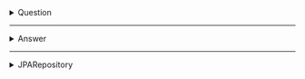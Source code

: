 <details>
<summary> Question  </summary>
<div markdown="1">
Question 클래스에 @Entity적용하여 JPA가 엔티티로 인식을 한다.
엔티티의 속성 고유번호-Id, 제목-subject, 내용-content, 작성일시-createDate 

* '@Id' Id속성을 기본 키로 설정하여 중복 값을 저장할 수 없게 만든다.
* '@GeneratedValue' 데이터를 저장할 때 해당 속성에 값을 따로 설정하지 않아도 1씩 증가하여 저장된다.
* '@Column' 칼럼의 세부 설정을 위해 사용.
    * 'length'는 칼럼의 길이를 설정
    * 'columnDefinition = "TEXT"'는 글자 수를 제한 할 수 없는 경우에 사용된다.


> ### *테이블의 칼럼명
위의 Question 엔티티에서 작성일시에 해당하는 createDate 속성의 실제 테이블의 컬럼명은 create_date가 된다.
즉 createDate처럼 대소문자 형태의 카멜케이스(Camel Case) 이름은 create_date 처럼 모두 소문자로 변경되고
언더바(_)로 단어가 구분되어 실제 테이블 컬럼명이 된다.

> ### *엔티티와 Setter
일반적으로 엔티티에는 세터 메소드를 구현하지 않는 방법을 권한다. 이는 엔티티는 데이터 베이스와 바로 연결되어 있어 데이터를 유연하게 변경할 수 있는 Setter메소드를 사용하는 것은 안전하지 않다고 생각을 한다.

엔티티를 생성할 경우 롬복의 @Builder를 통한 빌드팬턴을 사용하고, 데이터를 변경해야 할 경우에는 그에 해당하는 메소드를 언티티에 추가하여 데이터를 변경하면 된다.

다만, 복잡도와 원활한 학습을 위해서 @Setter를 사용한다.

</div>
</details>

<hr>

<details>
<summary> Answer  </summary>
<div markdown="2">
답변 엔티티 속성에서 마지막 question은 질문 엔티티를 참조하기 위해 추가.
( 특정 객체를 얻을려면 'answer.getQuestion().getSubject()'처럼 접근이 가능하다. )
하지만 속성만 추가하면 안되고 질문 엔티티와 연결된 속성이라고 표시를 하야 한다.

* '@ManyToOne'은 N:1 관계라고 할 수 있다. 해당 어노테이션을 설정하면 Answer엔티티의 question속성과 Question 엔티티가 서로 연결된다.
    * @ManyToOne은 부모 자식 관계를 갖는 구조에서 사용한다. 여기서 부모는 Question, 자식은 Answer라고 할 수 있다.

* '@OneToMany'는 @ManyToOne의 반대의 개념이다. 하나의 질문에 답변은 하나 이상이 가능하기 때문에 Question 엔티티에 답변 속성은 List로 구성 
</div>
</details>

<hr>

<details>
<summary> JPARepository  </summary>
<div markdown="3">

엔티티만으로는 데이터베이스에 데이터를 저장하거나 조회 할 수 없다.
데이터 처리를 위해서는 실제 데이터 베이스 연동하는 JPA 리포지터리가 필요하다.
>리포지터리란?  
리포지터리는 엔티티에 의해 생성된 데이터베이스 테이블에 접근하는 메서드들(예: findAll, save 등)을 사용하기 위한 인터페이스이다. 데이터 처리를 위해서는 테이블에 어떤 값을 넣거나 값을 조회하는 등의 CRUD(Create, Read, Update, Delete)가 필요하다. 이 때 이러한 CRUD를 어떻게 처리할지 정의하는 계층이 바로 리포지터리이다.

QuestionRepository는 JpaRepository 인터페이스를 상속했다.  
JpaRepository를 상속할 때는 제네릭스 타입으로 <Question, Integer> 처럼 리포지터리의 대상이 되는 엔티티의 타입(Question)과 해당 엔티티의 Primary Key 의 속성 타입(Integer)을 지정해야 한다.    
이것은 JpaRepository를 생성하기 위한 규칙이다.

* '@Autowired' 객체를 주입하기 위해 사용하는 스프링의 어노테이션이다. 객체 주입 방법에는 @Autowired외 Setter 또는 생성자를 이용하는 방법이 있다.   @Autowired방식 보다는 생성자를 통한 객체 주입방식을 권장한다.   하지만 테스트 코드의 경우 생성자를 통한 객체의 주입 방식이 불가능하므로 테스트 코드 작성시 @Autowired방식을 사용

H2기반의 데이터 베이스는 파일 기반의 데이터 베이스이기 때문에 로컬서버에서 이미 구동중이면 오류가 발생된다. 


</div>
</details>